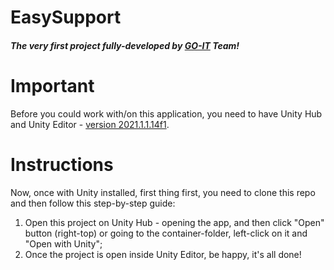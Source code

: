 # EasySupport
##### The very first project fully-developed by [GO-IT](https://go-it.work/escola-de-technologia/?gclid=Cj0KCQiArt6PBhCoARIsAMF5wajpmdZ9Esn0UKw6VGjZ_VJughVtP26qIIcQXrryAJxH8XIv8e-x-XkaAkjpEALw_wcB) Team!

# Important
Before you could work with/on this application, you need to have Unity Hub and Unity Editor - [version 2021.1.1.14f1](https://unity3d.com/pt/unity/whats-new/2021.1.14).

# Instructions
Now, once with Unity installed, first thing first, you need to clone this repo and then follow this step-by-step guide:

1. Open this project on Unity Hub - opening the app, and then click "Open" button (right-top) or going to the container-folder, left-click on it and "Open with Unity";
2. Once the project is open inside Unity Editor, be happy, it's all done!
